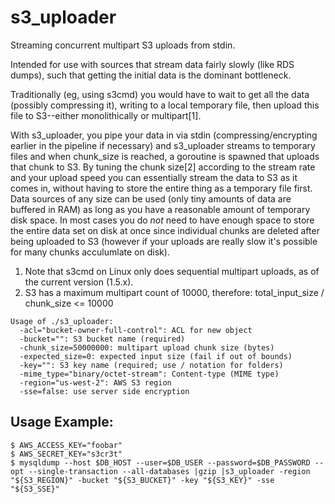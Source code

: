 s3_uploader
===========

Streaming concurrent multipart S3 uploads from stdin. 

Intended for use with sources that stream data fairly slowly (like RDS dumps),
such that getting the initial data is the dominant bottleneck.

Traditionally (eg, using s3cmd) you would have to wait to get all the data (possibly compressing it), writing to a local temporary file, then
upload this file to S3--either monolithically or multipart[1].

With s3_uploader, you pipe your data in via stdin (compressing/encrypting earlier in the pipeline if necessary) and s3_uploader streams to temporary files
and when chunk_size is reached, a goroutine is spawned that uploads that chunk to S3. By tuning the chunk size[2] according to the stream rate and your upload speed you can essentially stream the data to S3 as it comes in, without having to store the entire thing as a temporary file first. Data sources of any size can be used (only tiny amounts of data are buffered in RAM) as long as you have a reasonable amount of temporary disk space. In most cases you do *not* need
to have enough space to store the entire data set on disk at once since individual chunks are deleted after being uploaded to S3 (however if your uploads are really slow it's possible for many chunks acculumlate on disk).

1. Note that s3cmd on Linux only does sequential multipart uploads, as of the current version (1.5.x).
2. S3 has a maximum multipart count of 10000, therefore: total_input_size / chunk_size <= 10000

```
Usage of ./s3_uploader:
  -acl="bucket-owner-full-control": ACL for new object
  -bucket="": S3 bucket name (required)
  -chunk_size=50000000: multipart upload chunk size (bytes)
  -expected_size=0: expected input size (fail if out of bounds)
  -key="": S3 key name (required; use / notation for folders)
  -mime_type="binary/octet-stream": Content-type (MIME type)
  -region="us-west-2": AWS S3 region
  -sse=false: use server side encryption
```

Usage Example:
--------------
```
$ AWS_ACCESS_KEY="foobar"
$ AWS_SECRET_KEY="s3cr3t"
$ mysqldump --host $DB_HOST --user=$DB_USER --password=$DB_PASSWORD --opt --single-transaction --all-databases |gzip |s3_uploader -region "${S3_REGION}" -bucket "${S3_BUCKET}" -key "${S3_KEY}" -sse "${S3_SSE}"
```
